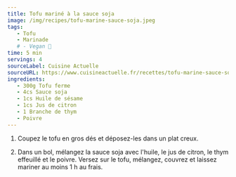 ```yaml
---
title: Tofu mariné à la sauce soja
image: /img/recipes/tofu-marine-sauce-soja.jpeg
tags: 
   - Tofu
   - Marinade
   # - Vegan 🌱
time: 5 min
servings: 4
sourceLabel: Cuisine Actuelle
sourceURL: https://www.cuisineactuelle.fr/recettes/tofu-marine-sauce-soja-322288
ingredients: 
   - 300g Tofu ferme
   - 4cs Sauce soja
   - 1cs Huile de sésame
   - 1cs Jus de citron
   - 1 Branche de thym
   - Poivre
---
```

1. Coupez le tofu en gros dés et déposez-les dans un plat creux.

2. Dans un bol, mélangez la sauce soja avec l'huile, le jus de citron, le thym effeuillé et le poivre. Versez sur le tofu, mélangez, couvrez et laissez mariner au moins 1 h au frais.
